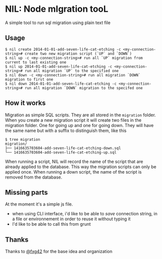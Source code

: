 NIL: Node mIgration tooL
==========================


A simple tool to run sql migration using plain text file


Usage
-----

    $ nil create 2014-01-01-add-seven-life-cat-etching -c <my-connection-string># create two new migration script (`UP` and `DOWN`)
    $ nil up -c <my-connection-string># run all `UP` migration from current to last existing one
    $ nil up 2014-01-01-add-seven-life-cat-etching -c <my-connection-string># run all migration `UP` to the specified one
    $ nil down -c <my-connection-string># run all migration `DOWN` migration to first one
    $ nil down 2014-01-01-add-seven-life-cat-etching -c <my-connection-string># run all migration `DOWN` migration to the specifed one


How it works
------------

Migration as simple SQL scripts.
They are all stored in the  `migration` folder.
When you create a new migration script it will create two files in the migration folder.
One for going up and one for going down.
They will have the same name but with a suffix to distinguish them, like this

    $ tree migration
    migration/
    ├── 1416635703604-add-seven-life-cat-etching-down.sql
    └── 1416635703604-add-seven-life-cat-etching-up.sql

When running a script, NIL will record the name of the script that are already applied to the database.
This way the migration scripts can only be applied once.
When running a down script, the name of the script is removed from the database.

Missing parts
-----------------

At the moment it's a simple js file.
* when using CLI interface, i'd like to be able to _save_ connection string, in a file or environnement in order to reuse it without typing it
* I'd like to be able to call this from grunt


Thanks
-----------

Thanks to [@fxg42](https://github.com/fxg42) for the base idea and organization
